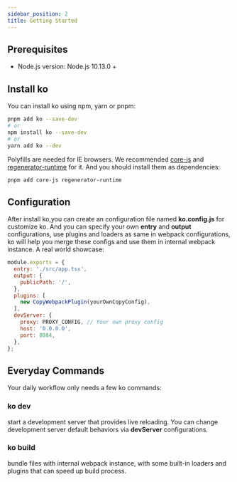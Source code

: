 ```yaml
---
sidebar_position: 2
title: Getting Started
---
```


## Prerequisites

* Node.js version: Node.js 10.13.0 +

## Install ko

You can install ko using npm, yarn or pnpm:
``` bash
pnpm add ko --save-dev
# or
npm install ko --save-dev
# or
yarn add ko --dev
```
Polyfills are needed for IE browsers. We recommended [core-js](https://github.com/zloirock/core-js) and [regenerator-runtime](https://www.npmjs.com/package/regenerator-runtime) for it. And you should install them as dependencies:
``` bash
pnpm add core-js regenerator-runtime
```

## Configuration

After install ko,you can create an configuration file named **ko.config.js** for customize ko. And you can specify your own **entry** and **output** configurations, use plugins and loaders as same in webpack configurations, ko will help you merge these configs and use them in internal webpack instance. A real world showcase:
``` js
module.exports = {
  entry: './src/app.tsx',
  output: {
    publicPath: '/',
  },
  plugins: [
    new CopyWebpackPlugin(yourOwnCopyConfig),
  ],
  devServer: {
    proxy: PROXY_CONFIG, // Your own proxy config
    host: '0.0.0.0',
    port: 8084,
  },
};
```

## Everyday Commands

Your daily workflow only needs a few ko commands:

### ko dev
start a development server that provides live reloading. You can change development server default behaviors via **devServer** configurations.

### ko build
bundle files with internal webpack instance, with some built-in loaders and plugins that can speed up build process.


